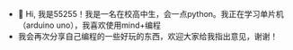 - 👋 Hi, 我是55255！我是一名在校高中生，会一点python。我正在学习单片机（arduino uno），我喜欢使用mind+编程
- 我会再次分享自己编程的一些好玩的东西，欢迎大家给我指出意见，谢谢！


